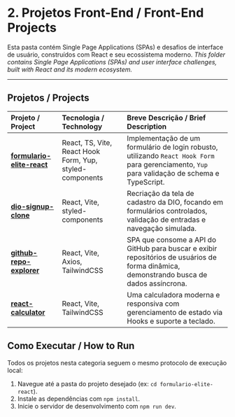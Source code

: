 # 2. Projetos Front-End / Front-End Projects

Esta pasta contém Single Page Applications (SPAs) e desafios de interface de usuário, construídos com React e seu ecossistema moderno.
*This folder contains Single Page Applications (SPAs) and user interface challenges, built with React and its modern ecosystem.*

---

## Projetos / Projects

| Projeto / Project | Tecnologia / Technology | Breve Descrição / Brief Description |
| :--- | :--- | :--- |
| **[formulario-elite-react](./formulario-elite-react/)** | React, TS, Vite, React Hook Form, Yup, styled-components | Implementação de um formulário de login robusto, utilizando `React Hook Form` para gerenciamento, `Yup` para validação de schema e TypeScript. |
| **[dio-signup-clone](./dio-signup-clone/)** | React, Vite, styled-components | Recriação da tela de cadastro da DIO, focando em formulários controlados, validação de entradas e navegação simulada. |
| **[github-repo-explorer](./github-repo-explorer/)** | React, Vite, Axios, TailwindCSS | SPA que consome a API do GitHub para buscar e exibir repositórios de usuários de forma dinâmica, demonstrando busca de dados assíncrona. |
| **[react-calculator](./react-calculator/)** | React, Vite, TailwindCSS | Uma calculadora moderna e responsiva com gerenciamento de estado via Hooks e suporte a teclado. |

## Como Executar / How to Run
Todos os projetos nesta categoria seguem o mesmo protocolo de execução local:
1. Navegue até a pasta do projeto desejado (ex: `cd formulario-elite-react`).
2. Instale as dependências com `npm install`.
3. Inicie o servidor de desenvolvimento com `npm run dev`.